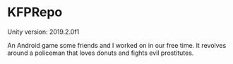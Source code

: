 # KFPRepo
Unity version: 2019.2.0f1

An Android game some friends and I worked on in our free time. It revolves around a policeman that loves donuts and fights evil prostitutes. 
